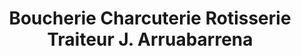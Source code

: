 ---
title: "Boucherie Charcuterie Rotisserie Traiteur J. Arruabarrena"
url: /hendaye/boucherie-charcuterie-rotisserie-traiteur-j-arruabarrena/
shop: boucherie
---